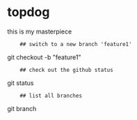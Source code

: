 # topdog

this is my masterpiece 

        ## switch to a new branch 'feature1'
git checkout -b "feature1"

        ## check out the github status
 git status

        ## list all branches
git branch

